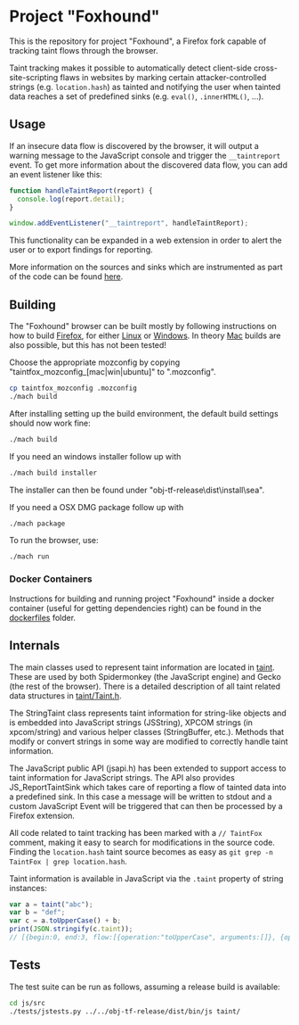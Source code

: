 # Project "Foxhound"

This is the repository for project "Foxhound", a Firefox fork capable of tracking taint flows through the browser.

Taint tracking makes it possible to automatically detect client-side cross-site-scripting flaws in websites by marking certain attacker-controlled strings (e.g. `location.hash`) as tainted and notifying the user when tainted data reaches a set of predefined sinks (e.g. `eval()`, `.innerHTML()`, ...).

## Usage

If an insecure data flow is discovered by the browser, it will output a warning message to the JavaScript console and trigger the ```__taintreport``` event.
To get more information about the discovered data flow, you can add an event listener like this:
```JavaScript
function handleTaintReport(report) {
  console.log(report.detail);                                                                                                                        }
}

window.addEventListener("__taintreport", handleTaintReport);
```
This functionality can be expanded in a web extension in order to alert the user or to export findings for reporting.

More information on the sources and sinks which are instrumented as part of the code can be found [here](taint).

## Building
The "Foxhound" browser can be built mostly by following instructions on how to build [Firefox](https://firefox-source-docs.mozilla.org/setup/), for either [Linux](https://firefox-source-docs.mozilla.org/setup/linux_build.html) or [Windows](https://firefox-source-docs.mozilla.org/setup/windows_build.html). In theory [Mac](https://firefox-source-docs.mozilla.org/setup/macos_build.html) builds are also possible, but this has not been tested!

Choose the appropriate mozconfig by copying "taintfox_mozconfig\_[mac|win|ubuntu]" to ".mozconfig".
```bash
cp taintfox_mozconfig .mozconfig
./mach build
```

After installing setting up the build environment, the default build settings should now work fine:

```bash
./mach build
```
If you need an windows installer follow up with
```bash
./mach build installer
```
The installer can then be found under "obj-tf-release\dist\install\sea\".

If you need a OSX DMG package follow up with
```bash
./mach package
```
To run the browser, use:
```
./mach run
```

### Docker Containers
Instructions for building and running project "Foxhound" inside a docker container (useful for getting dependencies right) can be found in the [dockerfiles](dockerfiles) folder.

## Internals

The main classes used to represent taint information are located in [taint](taint). These are used by both Spidermonkey (the JavaScript engine)
and Gecko (the rest of the browser). There is a detailed description of all taint related data structures in [taint/Taint.h](taint/Taint.h).

The StringTaint class represents taint information for string-like objects and is embedded into JavaScript strings (JSString), XPCOM strings
(in xpcom/string) and various helper classes (StringBuffer, etc.). Methods that modify or convert strings in some way are modified to
correctly handle taint information.

The JavaScript public API (jsapi.h) has been extended to support access to taint information for JavaScript strings. The API also provides
JS_ReportTaintSink which takes care of reporting a flow of tainted data into a predefined sink. In this case a message will be written to
stdout and a custom JavaScript Event will be triggered that can then be processed by a Firefox extension.

All code related to taint tracking has been marked with a `// TaintFox` comment, making it easy to search for modifications in the source code.
Finding the `location.hash` taint source becomes as easy as `git grep -n TaintFox | grep location.hash`.

Taint information is available in JavaScript via the `.taint` property of string instances:

```JavaScript
var a = taint("abc");
var b = "def";
var c = a.toUpperCase() + b;
print(JSON.stringify(c.taint));
// [{begin:0, end:3, flow:[{operation:"toUpperCase", arguments:[]}, {operation:"Manual taint source", arguments:["abc"]}]}]
```

## Tests

The test suite can be run as follows, assuming a release build is available:

```bash
cd js/src
./tests/jstests.py ../../obj-tf-release/dist/bin/js taint/
```
